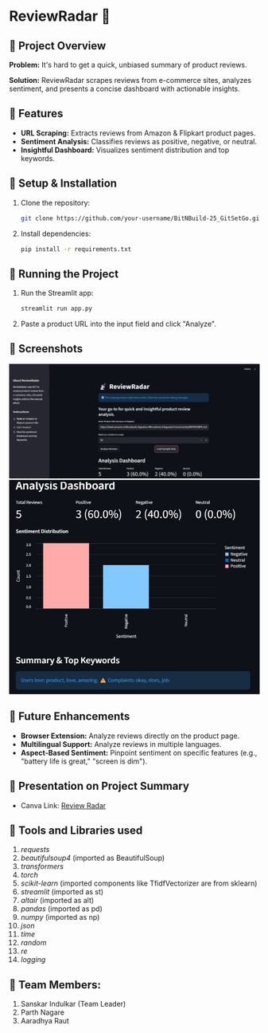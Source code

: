 # ReviewRadar 📡

## 🔹 Project Overview

**Problem:** It's hard to get a quick, unbiased summary of product reviews.

**Solution:** ReviewRadar scrapes reviews from e-commerce sites, analyzes sentiment, and presents a concise dashboard with actionable insights.

## 🔹 Features

*   **URL Scraping:** Extracts reviews from Amazon & Flipkart product pages.
*   **Sentiment Analysis:** Classifies reviews as positive, negative, or neutral.
*   **Insightful Dashboard:** Visualizes sentiment distribution and top keywords.

## 🔹 Setup & Installation

1.  Clone the repository:
    ```bash
    git clone https://github.com/your-username/BitNBuild-25_GitSetGo.git
    ```
2.  Install dependencies:
    ```bash
    pip install -r requirements.txt
    ```

## 🔹 Running the Project

1.  Run the Streamlit app:
    ```bash
    streamlit run app.py
    ```
2.  Paste a product URL into the input field and click "Analyze".

## 🔹 Screenshots

![main_page](images/main_page.jpg)
![review_page](images/reviews.jpg)

## 🔹 Future Enhancements

*   **Browser Extension:** Analyze reviews directly on the product page.
*   **Multilingual Support:** Analyze reviews in multiple languages.
*   **Aspect-Based Sentiment:** Pinpoint sentiment on specific features (e.g., "battery life is great," "screen is dim").

## 🔹 Presentation on Project Summary

* Canva Link: [Review Radar](https://www.canva.com/design/DAG0Pc1HEyg/tmEJ5wCr0TPe8lY8r_6tVg/view?utm_content=DAG0Pc1HEyg&utm_campaign=designshare&utm_medium=link2&utm_source=uniquelinks&utlId=h5282bdacea)

## 🔹 Tools and Libraries used

1.  *requests*
2.  *beautifulsoup4* (imported as BeautifulSoup)
3.  *transformers*
4.  *torch*
5.  *scikit-learn* (imported components like TfidfVectorizer are from sklearn)
6.  *streamlit* (imported as st)
7.  *altair* (imported as alt)
8.  *pandas* (imported as pd)
9.  *numpy* (imported as np)
10. *json*
11. *time*
12. *random*
13. *re*
14. *logging*

## 🔹 Team Members:

1. Sanskar Indulkar (Team Leader)
2. Parth Nagare
3. Aaradhya Raut
